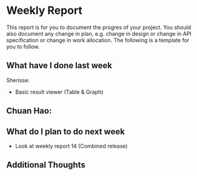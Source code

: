 # Weekly Report

This report is for you to document the progres of your project. You should also document any change in plan, e.g. change in design or change in API specification or change in work allocation. The following is a template for you to follow.

## What have I done last week

Sherisse:
- Basic result viewer (Table & Graph)

Chuan Hao:  
- 

## What do I plan to do next week

- Look at weekly report 14 (Combined release)

## Additional Thoughts
